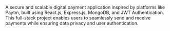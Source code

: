 A secure and scalable digital payment application inspired by platforms like Paytm, built using React.js, Express.js, MongoDB, and JWT Authentication. This full-stack project enables users to seamlessly send and receive payments while ensuring data privacy and user authentication.
